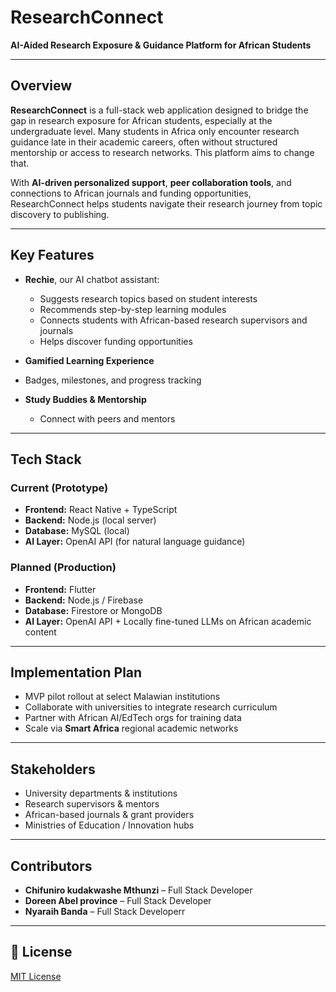 # ResearchConnect

**AI-Aided Research Exposure & Guidance Platform for African Students**

---

## Overview

**ResearchConnect** is a full-stack web application designed to bridge the gap in research exposure for African students, especially at the undergraduate level. Many students in Africa only encounter research guidance late in their academic careers, often without structured mentorship or access to research networks. This platform aims to change that.

With **AI-driven personalized support**, **peer collaboration tools**, and connections to African journals and funding opportunities, ResearchConnect helps students navigate their research journey from topic discovery to publishing.

---

## Key Features

- **Rechie**, our AI chatbot assistant:
  - Suggests research topics based on student interests
  - Recommends step-by-step learning modules
  - Connects students with African-based research supervisors and journals
  - Helps discover funding opportunities

-  **Gamified Learning Experience**
  - Badges, milestones, and progress tracking

- **Study Buddies & Mentorship**
  - Connect with peers and mentors

---

##  Tech Stack

###  Current (Prototype)
- **Frontend:** React Native + TypeScript
- **Backend:** Node.js (local server)
- **Database:** MySQL (local)
- **AI Layer:** OpenAI API (for natural language guidance)

### Planned (Production)
- **Frontend:** Flutter
- **Backend:** Node.js / Firebase
- **Database:** Firestore or MongoDB
- **AI Layer:** OpenAI API + Locally fine-tuned LLMs on African academic content

---

## Implementation Plan

- MVP pilot rollout at select Malawian institutions
- Collaborate with universities to integrate research curriculum
- Partner with African AI/EdTech orgs for training data
- Scale via **Smart Africa** regional academic networks

---

## Stakeholders

- University departments & institutions
- Research supervisors & mentors
- African-based journals & grant providers
- Ministries of Education / Innovation hubs

---

## Contributors

- **Chifuniro kudakwashe  Mthunzi** – Full Stack Developer  
- **Doreen Abel province** – Full Stack Developer  
- **Nyaraih Banda** – Full Stack Developerr  

---

## 📄 License

[MIT License](LICENSE)


